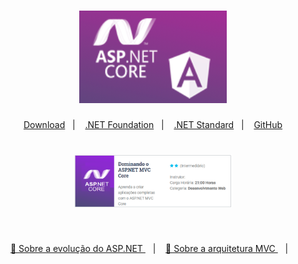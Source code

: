 <h1 align="center">
  <img alt="ASP.NETCore" title="ASP.NETCore" src="https://github.com/rcc-repository/ASP.NET_CORE_MVC/blob/main/wwwroot/img/logo.png" />
</h1>

<p align="center">
  <a href="https://dotnet.microsoft.com/">Download</a>&nbsp;&nbsp;&nbsp;|&nbsp;&nbsp;&nbsp;
  <a href="https://dotnetfoundation.org//">.NET Foundation</a>&nbsp;&nbsp;&nbsp;|&nbsp;&nbsp;&nbsp;
  <a href="https://docs.microsoft.com/pt-br/dotnet/standard/net-standard">.NET Standard</a>&nbsp;&nbsp;&nbsp;|&nbsp;&nbsp;&nbsp;
  <a href="https://github.com/aspnet/">GitHub</a>
</p>

<h1 align="center">
  <img alt="ASP.NETCore" title="ASP.NETCore" width="50%" src="https://github.com/rcc-repository/ASP.NET_CORE_MVC/blob/main/wwwroot/img/logoMVC.png" />
</h1>

</br>

<p align="center">
  <a href="https://github.com/rcc-repository/ASP.NET_CORE_MVC/blob/main/wwwroot/img/sobre/README.md"> 🚀 Sobre a evolução do ASP.NET </a>&nbsp;&nbsp;&nbsp;|&nbsp;&nbsp;&nbsp;
  <a href="https://github.com/rcc-repository/ASP.NET_CORE_MVC/blob/main/wwwroot/img/mvc/README.md"> 🚀 Sobre a arquitetura MVC </a>&nbsp;&nbsp;&nbsp;|&nbsp;&nbsp;&nbsp;
</p>

</br>

